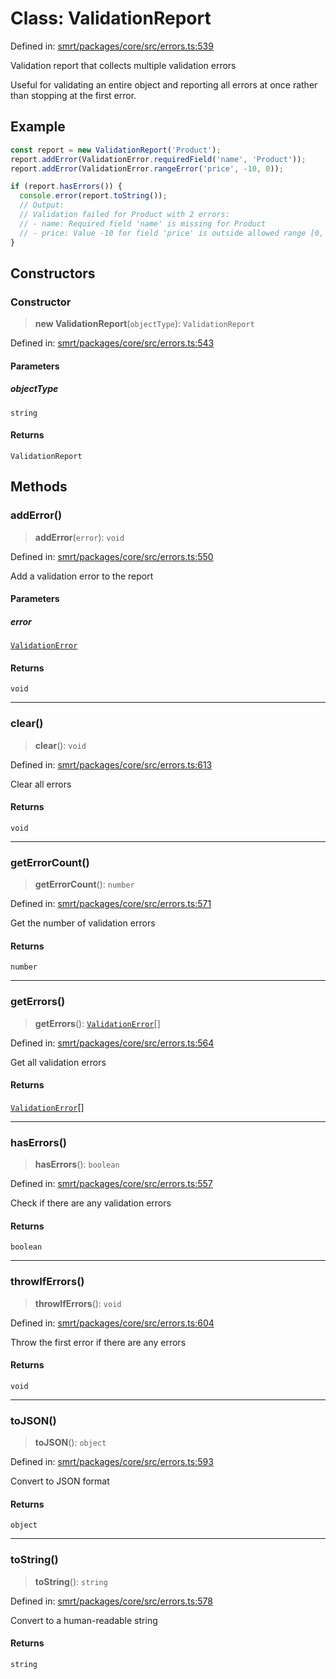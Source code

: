 # Class: ValidationReport

Defined in: [smrt/packages/core/src/errors.ts:539](https://github.com/happyvertical/smrt/blob/71a16025d52b026725fd522a392015e67e1d6489/packages/core/src/errors.ts#L539)

Validation report that collects multiple validation errors

Useful for validating an entire object and reporting all errors
at once rather than stopping at the first error.

## Example

```typescript
const report = new ValidationReport('Product');
report.addError(ValidationError.requiredField('name', 'Product'));
report.addError(ValidationError.rangeError('price', -10, 0));

if (report.hasErrors()) {
  console.error(report.toString());
  // Output:
  // Validation failed for Product with 2 errors:
  // - name: Required field 'name' is missing for Product
  // - price: Value -10 for field 'price' is outside allowed range [0, undefined]
}
```

## Constructors

### Constructor

> **new ValidationReport**(`objectType`): `ValidationReport`

Defined in: [smrt/packages/core/src/errors.ts:543](https://github.com/happyvertical/smrt/blob/71a16025d52b026725fd522a392015e67e1d6489/packages/core/src/errors.ts#L543)

#### Parameters

##### objectType

`string`

#### Returns

`ValidationReport`

## Methods

### addError()

> **addError**(`error`): `void`

Defined in: [smrt/packages/core/src/errors.ts:550](https://github.com/happyvertical/smrt/blob/71a16025d52b026725fd522a392015e67e1d6489/packages/core/src/errors.ts#L550)

Add a validation error to the report

#### Parameters

##### error

[`ValidationError`](ValidationError.md)

#### Returns

`void`

***

### clear()

> **clear**(): `void`

Defined in: [smrt/packages/core/src/errors.ts:613](https://github.com/happyvertical/smrt/blob/71a16025d52b026725fd522a392015e67e1d6489/packages/core/src/errors.ts#L613)

Clear all errors

#### Returns

`void`

***

### getErrorCount()

> **getErrorCount**(): `number`

Defined in: [smrt/packages/core/src/errors.ts:571](https://github.com/happyvertical/smrt/blob/71a16025d52b026725fd522a392015e67e1d6489/packages/core/src/errors.ts#L571)

Get the number of validation errors

#### Returns

`number`

***

### getErrors()

> **getErrors**(): [`ValidationError`](ValidationError.md)[]

Defined in: [smrt/packages/core/src/errors.ts:564](https://github.com/happyvertical/smrt/blob/71a16025d52b026725fd522a392015e67e1d6489/packages/core/src/errors.ts#L564)

Get all validation errors

#### Returns

[`ValidationError`](ValidationError.md)[]

***

### hasErrors()

> **hasErrors**(): `boolean`

Defined in: [smrt/packages/core/src/errors.ts:557](https://github.com/happyvertical/smrt/blob/71a16025d52b026725fd522a392015e67e1d6489/packages/core/src/errors.ts#L557)

Check if there are any validation errors

#### Returns

`boolean`

***

### throwIfErrors()

> **throwIfErrors**(): `void`

Defined in: [smrt/packages/core/src/errors.ts:604](https://github.com/happyvertical/smrt/blob/71a16025d52b026725fd522a392015e67e1d6489/packages/core/src/errors.ts#L604)

Throw the first error if there are any errors

#### Returns

`void`

***

### toJSON()

> **toJSON**(): `object`

Defined in: [smrt/packages/core/src/errors.ts:593](https://github.com/happyvertical/smrt/blob/71a16025d52b026725fd522a392015e67e1d6489/packages/core/src/errors.ts#L593)

Convert to JSON format

#### Returns

`object`

***

### toString()

> **toString**(): `string`

Defined in: [smrt/packages/core/src/errors.ts:578](https://github.com/happyvertical/smrt/blob/71a16025d52b026725fd522a392015e67e1d6489/packages/core/src/errors.ts#L578)

Convert to a human-readable string

#### Returns

`string`
